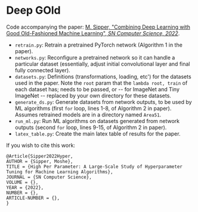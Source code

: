 # Deep GOld

Code accompanying the paper: [M. Sipper, "Combining Deep Learning with Good Old-Fashioned Machine Learning", *SN Computer Science, 2022*](https://arxiv.org/abs/2207.03757).

* `retrain.py`: Retrain a pretrained PyTorch network (Algorithm 1 in the paper).
* `networks.py`: Reconfigure a pretrained network so it can handle a particular dataset (essentially, adjust initial convolutional layer and final fully connected layer).
* `datasets.py`: Definitions (transformations, loading, etc') for the datasets used in the paper. Note the `root` param that the `lambda root, train` of each dataset has; needs to be passed, or -- for ImageNet and Tiny ImageNet -- replaced by your own directory for these datasets.
* `generate_ds.py`: Generate datasets from network outputs, to be used by ML algorithms (first `for` loop, lines 1-8, of Algorithm 2 in paper). Assumes retrained models are in a directory named `Area51`.
* `run_ml.py`: Run ML algorithms on datasets generated from network outputs (second `for` loop, lines 9-15, of Algorithm 2 in paper).
* `latex_table.py`: Create the main latex table of results for the paper.


If you wish to cite this work:
```
@Article{Sipper2022Hyper,
AUTHOR = {Sipper, Moshe},
TITLE = {High Per Parameter: A Large-Scale Study of Hyperparameter Tuning for Machine Learning Algorithms},
JOURNAL = {SN Computer Science},
VOLUME = {},
YEAR = {2022},
NUMBER = {},
ARTICLE-NUMBER = {},
}
```
